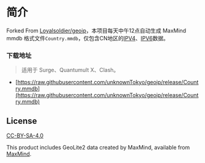 # 简介

Forked From [Loyalsoldier/geoip](https://github.com/Loyalsoldier/geoip)，本项目每天中午12点自动生成 MaxMind mmdb 格式文件`Country.mmdb`，仅包含CN地区的[IPV4](https://github.com/17mon/china_ip_list/blob/master/china_ip_list.txt)、[IPV6](https://github.com/gaoyifan/china-operator-ip/blob/ip-lists/china6.txt)数据。

### 下载地址

> 适用于 Surge、Quantumult X、Clash。

- [https://raw.githubusercontent.com/unknownTokyo/geoip/release/Country.mmdb](https://raw.githubusercontent.com/unknownTokyo/geoip/release/Country.mmdb)

## License

[CC-BY-SA-4.0](https://creativecommons.org/licenses/by-sa/4.0/)

This product includes GeoLite2 data created by MaxMind, available from [MaxMind](http://www.maxmind.com).